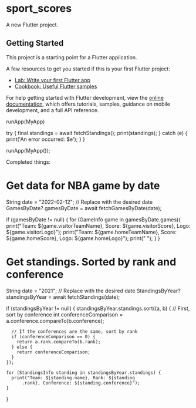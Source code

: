 # sport_scores

A new Flutter project.

## Getting Started

This project is a starting point for a Flutter application.

A few resources to get you started if this is your first Flutter project:

- [Lab: Write your first Flutter app](https://docs.flutter.dev/get-started/codelab)
- [Cookbook: Useful Flutter samples](https://docs.flutter.dev/cookbook)

For help getting started with Flutter development, view the
[online documentation](https://docs.flutter.dev/), which offers tutorials,
samples, guidance on mobile development, and a full API reference.


runApp(MyApp)


try {
final standings = await fetchStandings();
print(standings);
} catch (e) {
print('An error occurred: $e');
}
}


runApp(MyApp());

Completed things:


# Get data for NBA game by date
String date = "2022-02-12"; // Replace with the desired date
GamesByDate? gamesByDate = await fetchGamesByDate(date);

if (gamesByDate != null) {
for (GameInfo game in gamesByDate.games){
print("Team: ${game.visitorTeamName}, Score: ${game.visitorScore}, Logo: ${game.visitorLogo}");
print("Team: ${game.homeTeamName}, Score: ${game.homeScore}, Logo: ${game.homeLogo}");
print(" ");
}
}


# Get standings. Sorted by rank and conference
String date = "2021"; // Replace with the desired date
StandingsByYear? standingsByYear = await fetchStandings(date);

if (standingsByYear != null) {
standingsByYear.standings.sort((a, b) {
// First, sort by conference
int conferenceComparison = a.conference.compareTo(b.conference);

      // If the conferences are the same, sort by rank
      if (conferenceComparison == 0) {
        return a.rank.compareTo(b.rank);
      } else {
        return conferenceComparison;
      }
    });

    for (StandingsInfo standing in standingsByYear.standings) {
      print("Team: ${standing.name}, Rank: ${standing
          .rank}, Conference: ${standing.conference}");
    }
}